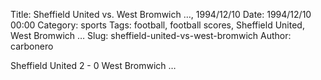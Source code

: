 Title: Sheffield United vs. West Bromwich …, 1994/12/10
Date: 1994/12/10 00:00
Category: sports
Tags: football, football scores, Sheffield United, West Bromwich …
Slug: sheffield-united-vs-west-bromwich
Author: carbonero


Sheffield United 2 - 0 West Bromwich …
